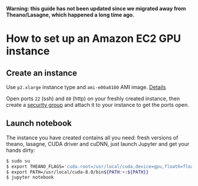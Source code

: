 **Warning: this guide has not been updated since we migrated away from Theano/Lasagne, which happened a long time ago.**

# How to set up an Amazon EC2 GPU instance

## Create an instance 

Use `p2.xlarge` instance type and `ami-e00a8180` AMI image. [Details](http://docs.aws.amazon.com/AWSEC2/latest/UserGuide/EC2_GetStarted.html)

Open ports `22` (ssh) and `80` (http) on your freshly created instance, then create a [security group](http://docs.aws.amazon.com/AWSEC2/latest/UserGuide/using-network-security.html) and attach it to your instance to get the ports open.

## Launch notebook

The instance you have created contains all you need: fresh versions of theano, lasagne, CUDA driver and cuDNN,
just launch Jupyter and get your hands dirty:

```bash
$ sudo su
$ export THEANO_FLAGS='cuda.root=/usr/local/cuda,device=gpu,floatX=float32'
$ export PATH=/usr/local/cuda-8.0/bin${PATH:+:${PATH}}
$ jupyter notebook
```


